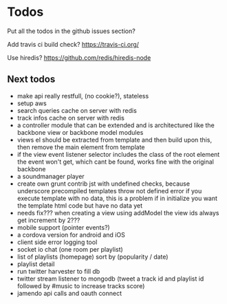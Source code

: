 # Todos

Put all the todos in the github issues section?

Add travis ci build check? https://travis-ci.org/

Use hiredis? https://github.com/redis/hiredis-node

## Next todos

* make api really restfull, (no cookie?), stateless
* setup aws
* search queries cache on server with redis
* track infos cache on server with redis
* a controller module that can be extended and is architectured like the backbone view or backbone model modules
* views el should be extracted from template and then build upon this, then remove the main element from template
* if the view event listener selector includes the class of the root element the event won't get, which cant be found, works fine with the original backbone
* a soundmanager player
* create own grunt contrib jst with undefined checks, because underscore precompiled templates throw not defined error if you execute template with no data, this is a problem if in initialize you want the template html code but have no data yet
* needs fix??? when creating a view using addModel the view ids always get increment by 2???
* mobile support (pointer events?)
* a cordova version for android and iOS
* client side error logging tool
* socket io chat (one room per playlist)
* list of playlists (homepage) sort by (popularity / date)
* playlist detail
* run twitter harvester to fill db
* twitter stream listener to mongodb (tweet a track id and playlist id followed by #music to increase tracks score)
* jamendo api calls and oauth connect